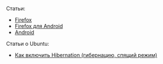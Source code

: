 Статьи:
* [Firefox](https://github.com/myBestSoftAndPref/soft/tree/master/src/firefox/desktop.md)
* [Firefox для Android](https://github.com/myBestSoftAndPref/soft/tree/master/src/firefox/desktop.md)
* [Android](https://github.com/myBestSoftAndPref/soft/tree/master/src/android/README.md)

Статьи о Ubuntu:
* [Как включить Hibernation (гибернацию, спящий режим)](https://raw.githubusercontent.com/myBestSoftAndPref/soft/master/src/linux/hibernation.txt)
